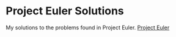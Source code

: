 # Project Euler Solutions
My solutions to the problems found in Project Euler.
[Project Euler](https://projecteuler.net/ "Project Euler")
